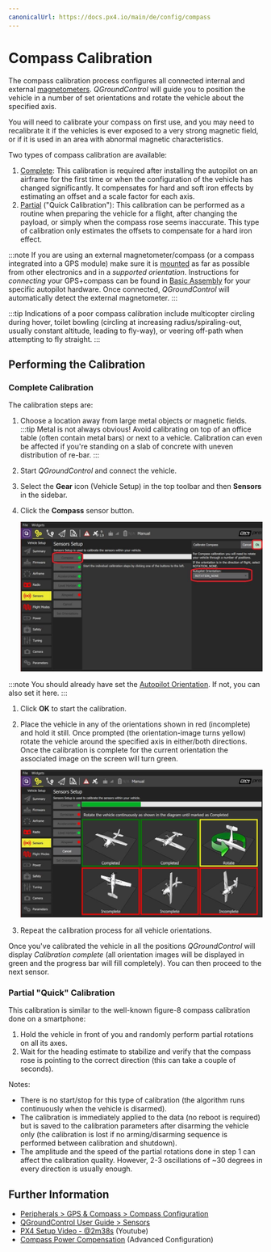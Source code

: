 ```yaml
---
canonicalUrl: https://docs.px4.io/main/de/config/compass
---
```


# Compass Calibration

The compass calibration process configures all connected internal and external [magnetometers](../gps_compass/README.md). *QGroundControl* will guide you to position the vehicle in a number of set orientations and rotate the vehicle about the specified axis.

You will need to calibrate your compass on first use, and you may need to recalibrate it if the vehicles is ever exposed to a very strong magnetic field, or if it is used in an area with abnormal magnetic characteristics.

Two types of compass calibration are available:

1. [Complete](#complete-calibration): This calibration is required after installing the autopilot on an airframe for the first time or when the configuration of the vehicle has changed significantly. It compensates for hard and soft iron effects by estimating an offset and a scale factor for each axis.
1. [Partial](#partial-quick-calibration) ("Quick Calibration"): This calibration can be performed as a routine when preparing the vehicle for a flight, after changing the payload, or simply when the compass rose seems inaccurate. This type of calibration only estimates the offsets to compensate for a hard iron effect.

:::note
If you are using an external magnetometer/compass (or a compass integrated into a GPS module) make sure it is [mounted](../assembly/mount_gps_compass.md) as far as possible from other electronics and in a *supported orientation*. Instructions for *connecting* your GPS+compass can be found in [Basic Assembly](../assembly/README.md) for your specific autopilot hardware. Once connected, *QGroundControl* will automatically detect the external magnetometer.
:::

:::tip
Indications of a poor compass calibration include multicopter circling during hover, toilet bowling (circling at increasing radius/spiraling-out, usually constant altitude, leading to fly-way), or veering off-path when attempting to fly straight.
:::

## Performing the Calibration

### Complete Calibration

The calibration steps are:

1. Choose a location away from large metal objects or magnetic fields. :::tip
Metal is not always obvious! Avoid calibrating on top of an office table (often contain metal bars) or next to a vehicle. 
Calibration can even be affected if you're standing on a slab of concrete with uneven distribution of re-bar.
:::
1. Start *QGroundControl* and connect the vehicle.
1. Select the **Gear** icon (Vehicle Setup) in the top toolbar and then **Sensors** in the sidebar.
1. Click the **Compass** sensor button.

   ![Select Compass calibration PX4](../../assets/qgc/setup/sensor/sensor_compass_select_px4.jpg)

:::note
You should already have set the [Autopilot Orientation](../config/flight_controller_orientation.md). If not, you can also set it here.
:::
1. Click **OK** to start the calibration.
1. Place the vehicle in any of the orientations shown in red (incomplete) and hold it still. Once prompted (the orientation-image turns yellow) rotate the vehicle around the specified axis in either/both directions. Once the calibration is complete for the current orientation the associated image on the screen will turn green.

   ![Compass calibration steps on PX4](../../assets/qgc/setup/sensor/sensor_compass_calibrate_px4.jpg)

1. Repeat the calibration process for all vehicle orientations.

Once you've calibrated the vehicle in all the positions *QGroundControl* will display *Calibration complete* (all orientation images will be displayed in green and the progress bar will fill completely). You can then proceed to the next sensor.

### Partial "Quick" Calibration

This calibration is similar to the well-known figure-8 compass calibration done on a smartphone:

1. Hold the vehicle in front of you and randomly perform partial rotations on all its axes.
1. Wait for the heading estimate to stabilize and verify that the compass rose is pointing to the correct direction (this can take a couple of seconds).

Notes:

- There is no start/stop for this type of calibration (the algorithm runs continuously when the vehicle is disarmed).
- The calibration is immediately applied to the data (no reboot is required) but is saved to the calibration parameters after disarming the vehicle only (the calibration is lost if no arming/disarming sequence is performed between calibration and shutdown).
- The amplitude and the speed of the partial rotations done in step 1 can affect the calibration quality. However, 2-3 oscillations of ~30 degrees in every direction is usually enough.

## Further Information

* [Peripherals > GPS & Compass > Compass Configuration](../gps_compass/README.md#compass-configuration)
* [QGroundControl User Guide > Sensors](https://docs.qgroundcontrol.com/en/SetupView/sensors_px4.html#compass)
* [PX4 Setup Video - @2m38s](https://youtu.be/91VGmdSlbo4?t=2m38s) (Youtube)
* [Compass Power Compensation](../advanced_config/compass_power_compensation.md) (Advanced Configuration)
